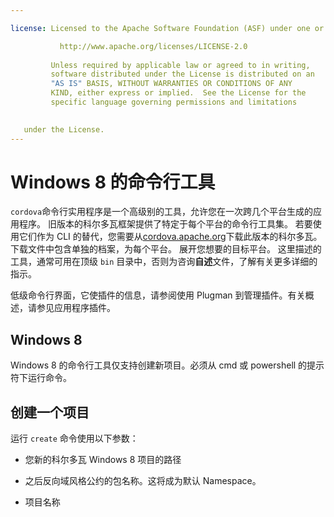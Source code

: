 ```yaml
---

license: Licensed to the Apache Software Foundation (ASF) under one or more contributor license agreements. See the NOTICE file distributed with this work for additional information regarding copyright ownership. The ASF licenses this file to you under the Apache License, Version 2.0 (the "License"); you may not use this file except in compliance with the License. You may obtain a copy of the License at

           http://www.apache.org/licenses/LICENSE-2.0
    
         Unless required by applicable law or agreed to in writing,
         software distributed under the License is distributed on an
         "AS IS" BASIS, WITHOUT WARRANTIES OR CONDITIONS OF ANY
         KIND, either express or implied.  See the License for the
         specific language governing permissions and limitations
    

   under the License.
---
```


# Windows 8 的命令行工具

`cordova`命令行实用程序是一个高级别的工具，允许您在一次跨几个平台生成的应用程序。 旧版本的科尔多瓦框架提供了特定于每个平台的命令行工具集。 若要使用它们作为 CLI 的替代，您需要从[cordova.apache.org][1]下载此版本的科尔多瓦。 下载文件中包含单独的档案，为每个平台。 展开您想要的目标平台。 这里描述的工具，通常可用在顶级 `bin` 目录中，否则为咨询**自述**文件，了解有关更多详细的指示。

 [1]: http://cordova.apache.org

低级命令行界面，它使插件的信息，请参阅使用 Plugman 到管理插件。有关概述，请参见应用程序插件。

## Windows 8

Windows 8 的命令行工具仅支持创建新项目。必须从 cmd 或 powershell 的提示符下运行命令。

## 创建一个项目

运行 `create` 命令使用以下参数：

*   您新的科尔多瓦 Windows 8 项目的路径

*   之后反向域风格公约的包名称。这将成为默认 Namespace。

*   项目名称
